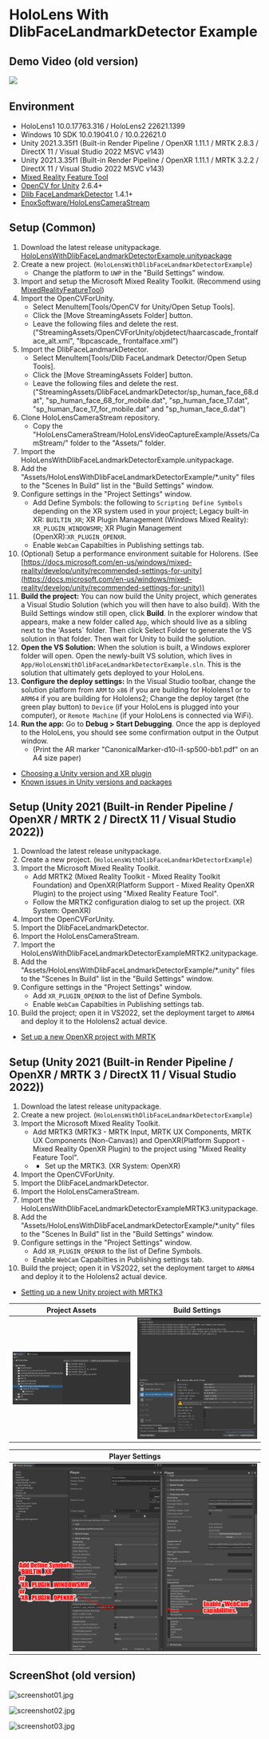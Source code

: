 # HoloLens With DlibFaceLandmarkDetector Example


## Demo Video (old version)
[![](http://img.youtube.com/vi/egMZB_3DGVc/0.jpg)](https://youtu.be/egMZB_3DGVc)


## Environment
* HoloLens1 10.0.17763.316 / HoloLens2 22621.1399
* Windows 10 SDK 10.0.19041.0 / 10.0.22621.0
* Unity 2021.3.35f1 (Built-in Render Pipeline / OpenXR 1.11.1 / MRTK 2.8.3 / DirectX 11 / Visual Studio 2022 MSVC v143)
* Unity 2021.3.35f1 (Built-in Render Pipeline / OpenXR 1.11.1 / MRTK 3.2.2 / DirectX 11 / Visual Studio 2022 MSVC v143)
* [Mixed Reality Feature Tool](https://learn.microsoft.com/en-us/windows/mixed-reality/develop/unity/welcome-to-mr-feature-tool)
* [OpenCV for Unity](https://assetstore.unity.com/packages/tools/integration/opencv-for-unity-21088?aid=1011l4ehR) 2.6.4+ 
* [Dlib FaceLandmarkDetector](https://assetstore.unity.com/packages/tools/integration/dlib-facelandmark-detector-64314?aid=1011l4ehR) 1.4.1+ 
* [EnoxSoftware/HoloLensCameraStream](https://github.com/EnoxSoftware/HoloLensCameraStream)



## Setup (Common)
1. Download the latest release unitypackage. [HoloLensWithDlibFaceLandmarkDetectorExample.unitypackage](https://github.com/EnoxSoftware/HoloLensWithDlibFaceLandmarkDetectorExample/releases)
1. Create a new project. (`HoloLensWithDlibFaceLandmarkDetectorExample`)
    * Change the platform to `UWP` in the "Build Settings" window.
1. Import and setup the Microsoft Mixed Reality Toolkit. (Recommend using [MixedRealityFeatureTool](https://www.microsoft.com/en-us/download/details.aspx?id=102778))
1. Import the OpenCVForUnity.
    * Select MenuItem[Tools/OpenCV for Unity/Open Setup Tools].
    * Click the [Move StreamingAssets Folder] button.
    * Leave the following files and delete the rest. ("StreamingAssets/OpenCVForUnity/objdetect/haarcascade_frontalface_alt.xml", "lbpcascade_ frontalface.xml")
1. Import the DlibFaceLandmarkDetector.
    * Select MenuItem[Tools/Dlib FaceLandmark Detector/Open Setup Tools].
    * Click the [Move StreamingAssets Folder] button.
    * Leave the following files and delete the rest. ("StreamingAssets/DlibFaceLandmarkDetector/sp_human_face_68.dat", "sp_human_face_68_for_mobile.dat", "sp_human_face_17.dat", "sp_human_face_17_for_mobile.dat" and "sp_human_face_6.dat")
1. Clone HoloLensCameraStream repository.
    * Copy the "HoloLensCameraStream/HoloLensVideoCaptureExample/Assets/CamStream/" folder to the "Assets/" folder.
1. Import the HoloLensWithDlibFaceLandmarkDetectorExample.unitypackage.
1. Add the "Assets/HoloLensWithDlibFaceLandmarkDetectorExample/*.unity" files to the "Scenes In Build" list in the "Build Settings" window.
1. Configure settings in the "Project Settings" window.
    * Add Define Symbols: the following to `Scripting Define Symbols` depending on the XR system used in your project; Legacy built-in XR: `BUILTIN_XR`; XR Plugin Management (Windows Mixed Reality): `XR_PLUGIN_WINDOWSMR`; XR Plugin Management (OpenXR):`XR_PLUGIN_OPENXR`.
    * Enable `WebCam` Capabilties in Publishing settings tab.
1. (Optional) Setup a performance environment suitable for Holorens. (See [https://docs.microsoft.com/en-us/windows/mixed-reality/develop/unity/recommended-settings-for-unity](https://docs.microsoft.com/en-us/windows/mixed-reality/develop/unity/recommended-settings-for-unity))
1. **Build the project:** You can now build the Unity project, which generates a Visual Studio Solution (which you will then have to also build). With the Build Settings window still open, click **Build**. In the explorer window that appears, make a new folder called `App`, which should live as a sibling next to the 'Assets` folder. Then click Select Folder to generate the VS solution in that folder. Then wait for Unity to build the solution.
1. **Open the VS Solution:** When the solution is built, a Windows explorer folder will open. Open the newly-built VS solution, which lives in `App/HoloLensWithDlibFaceLandmarkDetectorExample.sln`. This is the solution that ultimately gets deployed to your HoloLens.
1. **Configure the deploy settings:** In the Visual Studio toolbar, change the solution platform from `ARM` to `x86` if you are building for Hololens1 or to `ARM64` if you are building for Hololens2; Change the deploy target (the green play button) to `Device` (if your HoloLens is plugged into your computer), or `Remote Machine` (if your HoloLens is connected via WiFi).
1. **Run the app:** Go to **Debug > Start Debugging**. Once the app is deployed to the HoloLens, you should see some confirmation output in the Output window.
    *  (Print the AR marker "CanonicalMarker-d10-i1-sp500-bb1.pdf" on an A4 size paper)  

* [Choosing a Unity version and XR plugin](https://learn.microsoft.com/en-us/windows/mixed-reality/develop/unity/choosing-unity-version)
* [Known issues in Unity versions and packages](https://learn.microsoft.com/en-us/windows/mixed-reality/develop/unity/known-issues)


## Setup (Unity 2021 (Built-in Render Pipeline / OpenXR / MRTK 2 / DirectX 11 / Visual Studio 2022))
1. Download the latest release unitypackage.
1. Create a new project. (`HoloLensWithDlibFaceLandmarkDetectorExample`)
1. Import the Microsoft Mixed Reality Toolkit.
    * Add MRTK2 (Mixed Reality Toolkit - Mixed Reality Toolkit Foundation) and OpenXR(Platform Support - Mixed Reality OpenXR Plugin) to the project using "Mixed Reality Feature Tool".
    * Follow the MRTK2 configuration dialog to set up the project. (XR System: OpenXR)
1. Import the OpenCVForUnity.
1. Import the DlibFaceLandmarkDetector.
1. Import the HoloLensCameraStream.
1. Import the HoloLensWithDlibFaceLandmarkDetectorExampleMRTK2.unitypackage.
1. Add the "Assets/HoloLensWithDlibFaceLandmarkDetectorExample/*.unity" files to the "Scenes In Build" list in the "Build Settings" window.
1. Configure settings in the "Project Settings" window.
    * Add `XR_PLUGIN_OPENXR` to the list of Define Symbols.
    * Enable `WebCam` Capabilties in Publishing settings tab.
1. Build the project; open it in VS2022, set the deployment target to `ARM64` and deploy it to the Hololens2 actual device.

* [Set up a new OpenXR project with MRTK](https://learn.microsoft.com/en-us/windows/mixed-reality/develop/unity/new-openxr-project-with-mrtk)


## Setup (Unity 2021 (Built-in Render Pipeline / OpenXR / MRTK 3 / DirectX 11 / Visual Studio 2022))
1. Download the latest release unitypackage.
1. Create a new project. (`HoloLensWithDlibFaceLandmarkDetectorExample`)
1. Import the Microsoft Mixed Reality Toolkit.
    * Add MRTK3 (MRTK3 - MRTK Input, MRTK UX Components, MRTK UX Components (Non-Canvas)) and OpenXR(Platform Support - Mixed Reality OpenXR Plugin) to the project using "Mixed Reality Feature Tool".
    * * Set up the MRTK3. (XR System: OpenXR)
1. Import the OpenCVForUnity.
1. Import the DlibFaceLandmarkDetector.
1. Import the HoloLensCameraStream.
1. Import the HoloLensWithDlibFaceLandmarkDetectorExampleMRTK3.unitypackage.
1. Add the "Assets/HoloLensWithDlibFaceLandmarkDetectorExample/*.unity" files to the "Scenes In Build" list in the "Build Settings" window.
1. Configure settings in the "Project Settings" window.
    * Add `XR_PLUGIN_OPENXR` to the list of Define Symbols.
    * Enable `WebCam` Capabilties in Publishing settings tab.
1. Build the project; open it in VS2022, set the deployment target to `ARM64` and deploy it to the Hololens2 actual device.

* [Setting up a new Unity project with MRTK3](https://learn.microsoft.com/en-us/windows/mixed-reality/mrtk-unity/mrtk3-overview/getting-started/setting-up/setup-new-project)





|Project Assets|Build Settings|
|---|---|
|![ProjectAssets.jpg](ProjectAssets.jpg)|![BuildSettings.jpg](BuildSettings.jpg)|

|Player Settings|
|---|
|![PlayerSettings.jpg](PlayerSettings.jpg)|


## ScreenShot (old version)
![screenshot01.jpg](screenshot01.jpg) 

![screenshot02.jpg](screenshot02.jpg) 

![screenshot03.jpg](screenshot03.jpg) 


